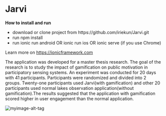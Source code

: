# Jarvi

<b>How to install and run </b>
<ul>
<li> download or clone project from https://github.com/iriekun/Jarvi.git </li>
<li> run npm install </li>
<li> run ionic run android OR ionic run ios OR ionic serve (if you use Chrome) </li>
</ul>

Learn more on https://ionicframework.com

The application was developed for a master thesis research. The goal of the research is to study the impact of gamification on public motivation in participatory sensing systems. An experiment was conducted for 20 days with 41 participants. Participants were randomized and divided into 2 groups. Twenty-one participants used Jarvi(with gamification) and other 20 participants used normal lakes observation application(without gamification).The results suggested that the application with gamification scored higher in user engagement than the normal application.

![myimage-alt-tag](https://goo.gl/photos/FeLxiHBsyc2CfsST6)
